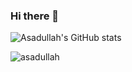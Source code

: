 ### Hi there 👋


![Asadullah's GitHub stats](https://github-readme-stats.vercel.app/api?username=asadullahpranto&show_icons=true&theme=tokyonight)

![asadullah](https://github-readme-stats.vercel.app/api/top-langs/?username=asadullahpranto&layout=compact&langs_count=7&theme=dracula)






<!--
**asadullahpranto/asadullahpranto** is a ✨ _special_ ✨ repository because its `README.md` (this file) appears on your GitHub profile.

Here are some ideas to get you started:

- 🔭 I’m currently working on ...
- 🌱 I’m currently learning ...
- 👯 I’m looking to collaborate on ...
- 🤔 I’m looking for help with ...
- 💬 Ask me about ...
- 📫 How to reach me: ...
- 😄 Pronouns: ...
- ⚡ Fun fact: ...
-->
